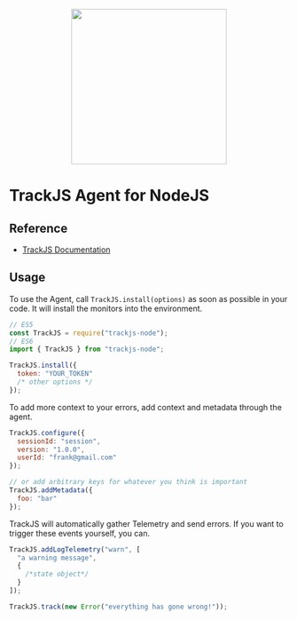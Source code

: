<p align="center">
  <a href="https://trackjs.com/" target="_blank" align="center">
    <img src="https://trackjs.com/assets/images/brand/logo_full_charcoal_red.svg" width="280">
  </a>
  <br />
</p>

# TrackJS Agent for NodeJS

## Reference

- [TrackJS Documentation](https://docs.trackjs.com/)

## Usage

To use the Agent, call `TrackJS.install(options)` as soon as possible in your code. It will install the monitors into the environment.

```javascript
// ES5
const TrackJS = require("trackjs-node");
// ES6
import { TrackJS } from "trackjs-node";

TrackJS.install({
  token: "YOUR_TOKEN"
  /* other options */
});
```

To add more context to your errors, add context and metadata through the agent.

```javascript
TrackJS.configure({
  sessionId: "session",
  version: "1.0.0",
  userId: "frank@gmail.com"
});

// or add arbitrary keys for whatever you think is important
TrackJS.addMetadata({
  foo: "bar"
});
```

TrackJS will automatically gather Telemetry and send errors. If you want to trigger these events yourself, you can.

```javascript
TrackJS.addLogTelemetry("warn", [
  "a warning message",
  {
    /*state object*/
  }
]);

TrackJS.track(new Error("everything has gone wrong!"));
```
